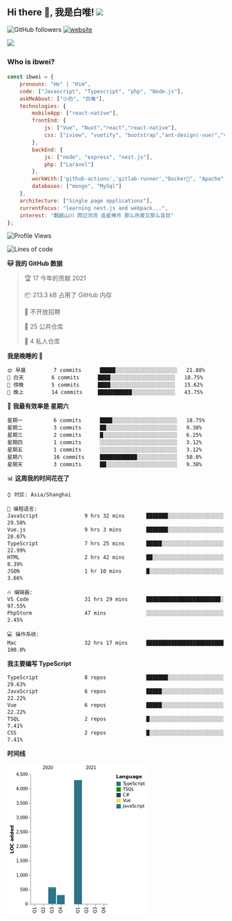 <h2> Hi there 👋, 我是白唯! <img src="https://media.giphy.com/media/12oufCB0MyZ1Go/giphy.gif" width="50"></h2>

![GitHub followers](https://img.shields.io/github/followers/ibwei?label=Follow&style=social) [![website](https://img.shields.io/badge/Website-46a2f1.svg?&style=flat-square&logo=Google-Chrome&logoColor=white&link=https://me.ibwei.com/)](http://me.ibwei.com/)

![](https://github-readme-stats.vercel.app/api?username=ibwei)


### Who is ibwei?

```javascript
const ibwei = {
    pronouns: "He" | "Him",
    code: ["Javascript", "Typescript", "php", "Node.js"],
    askMeAbout: ["小白", "白唯"],
    technologies: {
        mobileApp: ["react-native"],
        frontEnd: {
            js: ["Vue", "Nuxt","react","react-native"],
            css: ["iview", "vuetify", "bootstrap","ant-design(-vue)","vant"]
        },
        backEnd: {
            js: ["node", "express", "nest.js"],
            php: ["Laravel"]
        },
        workWith:['github-actions','gitlab-runner',"Docker🐳", "Apache", "Nginx"],
        databases: ["mongo", "MySql"]
    },
    architecture: ["Single page applications"],
    currentFocus: "learning nest.js and webpack...",
    interest: "翻越山川 跨过河流 追星捧月 那么热爱又那么盲目"
};

```
<!--START_SECTION:waka-->
![Profile Views](http://img.shields.io/badge/%E4%B8%AA%E4%BA%BA%E5%B0%81%E9%9D%A2%E8%A7%82%E7%9C%8B%E6%AC%A1%E6%95%B0-9-blue)

![Lines of code](https://img.shields.io/badge/%E4%BB%8E%E3%80%8C%E4%BD%A0%E5%A5%BD%E4%B8%96%E7%95%8C%E3%80%8D%E6%88%91%E5%B7%B2%E7%BB%8F%E5%86%99%E4%BA%86-5189%20%E8%A1%8C%E4%BB%A3%E7%A0%81-blue)

**🐱 我的 GitHub 数据** 

> 🏆 17 今年的贡献 2021
 > 
> 📦 213.3 kB 占用了 GitHub 内存 
 > 
> 🚫 不开放招聘
 > 
> 📜 25 公共仓库 
 > 
> 🔑 4 私人仓库  
 > 
**我是晚睡的 🦉** 

```text
🌞 早晨         7 commits      █████░░░░░░░░░░░░░░░░░░░░   21.88% 
🌆 白天         6 commits      ████░░░░░░░░░░░░░░░░░░░░░   18.75% 
🌃 傍晚         5 commits      ████░░░░░░░░░░░░░░░░░░░░░   15.62% 
🌙 晚上         14 commits     ███████████░░░░░░░░░░░░░░   43.75%

```
📅 **我最有效率是 星期六** 

```text
星期一          6 commits      ████░░░░░░░░░░░░░░░░░░░░░   18.75% 
星期二          3 commits      ██░░░░░░░░░░░░░░░░░░░░░░░   9.38% 
星期三          2 commits      █░░░░░░░░░░░░░░░░░░░░░░░░   6.25% 
星期四          1 commits      ░░░░░░░░░░░░░░░░░░░░░░░░░   3.12% 
星期五          1 commits      ░░░░░░░░░░░░░░░░░░░░░░░░░   3.12% 
星期六          16 commits     ████████████░░░░░░░░░░░░░   50.0% 
星期天          3 commits      ██░░░░░░░░░░░░░░░░░░░░░░░   9.38%

```


📊 **这周我的时间花在了** 

```text
⌚︎ 时区: Asia/Shanghai

💬 编程语言: 
JavaScript               9 hrs 32 mins       ███████░░░░░░░░░░░░░░░░░░   29.58% 
Vue.js                   9 hrs 3 mins        ███████░░░░░░░░░░░░░░░░░░   28.07% 
TypeScript               7 hrs 25 mins       █████░░░░░░░░░░░░░░░░░░░░   22.99% 
HTML                     2 hrs 42 mins       ██░░░░░░░░░░░░░░░░░░░░░░░   8.39% 
JSON                     1 hr 10 mins        █░░░░░░░░░░░░░░░░░░░░░░░░   3.66%

🔥 编辑器: 
VS Code                  31 hrs 29 mins      ████████████████████████░   97.55% 
PhpStorm                 47 mins             ░░░░░░░░░░░░░░░░░░░░░░░░░   2.45%

💻 操作系统: 
Mac                      32 hrs 17 mins      █████████████████████████   100.0%

```

**我主要编写 TypeScript** 

```text
TypeScript               8 repos             ███████░░░░░░░░░░░░░░░░░░   29.63% 
JavaScript               6 repos             █████░░░░░░░░░░░░░░░░░░░░   22.22% 
Vue                      6 repos             █████░░░░░░░░░░░░░░░░░░░░   22.22% 
TSQL                     2 repos             █░░░░░░░░░░░░░░░░░░░░░░░░   7.41% 
CSS                      2 repos             █░░░░░░░░░░░░░░░░░░░░░░░░   7.41%

```


**时间线**

![Chart not found](https://raw.githubusercontent.com/ibwei/ibwei/main/charts/bar_graph.png) 


<!--END_SECTION:waka-->
